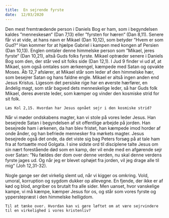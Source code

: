 ```yaml
---
title:  En sejrende fyrste
date:  12/03/2020
---
```


Den mest fremtrædende person i Daniels Bog er ham, som i begyndelsen kaldes ”menneskesøn“ (Dan 7,13) eller ”fyrsten for hæren“ (Dan 8,11). Senere får vi at vide, at hans navn er Mikael (Dan 10,12), som betyder ”Hvem er som Gud?“ Han kommer for at hjælpe Gabriel i kampen med kongen af Persien (Dan 10,13). Englen omtaler denne himmelske person som ”Mikael, jeres fyrste“ (Dan 10,21), altså Guds folks fyrste. Mikael optræder senere i Daniels Bog som den, der står ved sit folks side (Dan 12,1). I Jud 9 finder vi ud af, at Mikael, som også omtales som ærkeengel, kæmpede med Satan og opvakte Moses. Åb 12,7 afslører, at Mikael står som leder af den himmelske hær, som besejrer Satan og hans faldne engle. Mikael er altså ingen anden end Jesus Kristus. Ligesom det persiske rige har en øverste hærfører, en åndelig magt, som står bagved dets menneskelige leder, så har Guds folk Mikael, deres øverste leder, som kæmper og vinder den kosmiske strid for sit folk.

`Læs Kol 2,15. Hvordan har Jesus opnået sejr i den kosmiske strid?`

Når vi møder ondskabens magter, kan vi stole på vores leder Jesus. Han besejrede Satan i begyndelsen af sit offentlige arbejde på jorden. Han besejrede ham i ørkenen, da han blev fristet, han kæmpede imod horder af onde ånder, og han befriede mennesker fra mørkets magter. Jesus besejrede også det onde, da det viste sig bag Peters forsøg på at tale ham fra at fortsætte mod Golgata. I sine sidste ord til disciplene talte Jesus om sin nært forestående død som en kamp, der vil ende med en afgørende sejr over Satan: ”Nu fældes der dom over denne verden, nu skal denne verdens fyrste jages ud. Og når jeg er blevet ophøjet fra jorden, vil jeg drage alle til mig“ (Joh 12,31-32).

Nogle gange ser det virkelig slemt ud, når vi kigger os omkring. Vold, umoral, korruption og sygdom dukker op allevegne. En fjende, der ikke er af kød og blod, angriber os brutalt fra alle sider. Men uanset, hvor vanskelige kampe, vi må kæmpe, kæmper Jesus for os, og står som vores fyrste og ypperstepræst i den himmelske helligdom.

`Til at tænke over. Hvordan kan vi gøre løftet om at være sejrvindere til en virkelighed i vores kristenliv?`